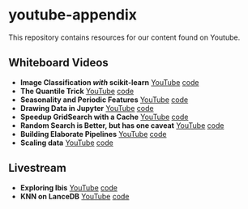 # youtube-appendix

This repository contains resources for our content found on Youtube. 

## Whiteboard Videos

- **Image Classification *with* scikit-learn** [YouTube](https://youtu.be/lzXKsY3bANw) [code](https://github.com/probabl-ai/youtube-appendix/blob/main/01-sklearn-image/notebook.ipynb)
- **The Quantile Trick** [YouTube](https://www.youtube.com/watch?v=yLz1NELcIM0) [code](https://github.com/probabl-ai/youtube-appendix/blob/main/02-quantile/notebook.ipynb)
- **Seasonality and Periodic Features** [YouTube](https://youtu.be/cEpiqu3QCW0) [code](https://github.com/probabl-ai/youtube-appendix/blob/main/03-periodic-features/notebook.ipynb)
- **Drawing Data in Jupyter** [YouTube](https://youtu.be/STPv0jSAQEk) [code](https://github.com/probabl-ai/youtube-appendix/blob/main/04-drawing-data/notebook.ipynb)
- **Speedup GridSearch with a Cache** [YouTube](https://www.youtube.com/watch?v=KdIcUDqMVpE) [code](https://github.com/probabl-ai/youtube-appendix/blob/main/05-cache/notebook.ipynb)
- **Random Search is Better, but has one caveat** [YouTube](https://www.youtube.com/watch?v=1FMnKAcaVPk&list=PLSIzlWDI17bS025ph6R0W_3RKM0qJ3qoO&index=6) [code](https://github.com/probabl-ai/youtube-appendix/blob/main/05-cache/random-caching.ipynb)
- **Building Elaborate Pipelines** [YouTube](https://youtu.be/STPv0jSAQEk) [code](https://github.com/probabl-ai/youtube-appendix/blob/main/06-elaborate-pipelines/notebook.ipynb)
- **Scaling data** [YouTube](https://youtu.be/atehB1lM1Uc) [code](https://github.com/probabl-ai/youtube-appendix/blob/main/07-scaling-data/standard-scaler.ipynb)

## Livestream

- **Exploring Ibis** [YouTube](https://www.youtube.com/watch?v=xoipV_Fh7Nk) [code](https://github.com/probabl-ai/youtube-appendix/blob/main/07-scaling-data/standard-scaler.ipynb)
- **KNN on LanceDB** [YouTube](https://www.youtube.com/watch?v=HIRJFYncE2I) [code](https://github.com/probabl-ai/youtube-appendix/blob/main/07-scaling-data/standard-scaler.ipynb)